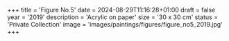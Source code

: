 +++
title = 'Figure No.5'
date = 2024-08-29T11:16:28+01:00
draft = false
year = '2019'
description = 'Acrylic on paper'
size = '30 x 30 cm'
status = 'Private Collection'
image = 'images/paintings/figures/figure_no5_2019.jpg'
+++
